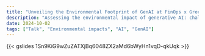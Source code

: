 ```yaml
---
title: "Unveiling the Environmental Footprint of GenAI at FinOps x GreenOps Meetup"
description: "Assessing the environmental impact of generative AI: challenges & opportunities at [FinOps x GreenOps Meetup](https://www.meetup.com/fr-FR/finops-greenops-france/)"
date: 2024-10-02
tags: ["Talk", "Environmental impacts", "AI", "GenAI"]
---
```


{{< gslides 1Sn9KiG9wZuZATXjBq6048ZX2aMd6bWyHn1vqD-qkUqk >}}
